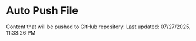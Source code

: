 # Auto Push File

Content that will be pushed to GitHub repository.
Last updated: 07/27/2025, 11:33:26 PM